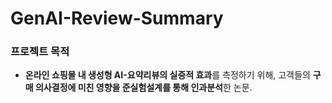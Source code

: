 # GenAI-Review-Summary
### 프로젝트 목적
- **온라인 쇼핑몰 내 생성형 AI-요약리뷰의 실증적 효과**를 측정하기 위해, 고객들의 **구매 의사결정에 미친 영향을 준실험설계를 통해 인과분석**한 논문.
